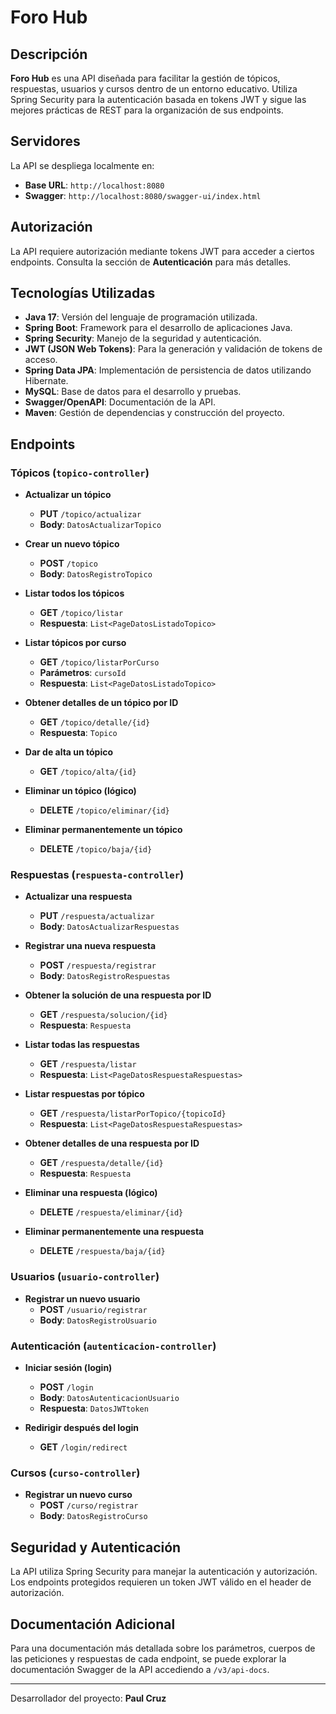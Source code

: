 # Foro Hub
## Descripción

**Foro Hub** es una API diseñada para facilitar la gestión de tópicos, respuestas, usuarios y cursos dentro de un entorno educativo. Utiliza Spring Security para la autenticación basada en tokens JWT y sigue las mejores prácticas de REST para la organización de sus endpoints.

## Servidores

La API se despliega localmente en:

- **Base URL**: `http://localhost:8080`
- **Swagger**: `http://localhost:8080/swagger-ui/index.html`

## Autorización

La API requiere autorización mediante tokens JWT para acceder a ciertos endpoints. Consulta la sección de **Autenticación** para más detalles.

## Tecnologías Utilizadas

- **Java 17**: Versión del lenguaje de programación utilizada.
- **Spring Boot**: Framework para el desarrollo de aplicaciones Java.
- **Spring Security**: Manejo de la seguridad y autenticación.
- **JWT (JSON Web Tokens)**: Para la generación y validación de tokens de acceso.
- **Spring Data JPA**: Implementación de persistencia de datos utilizando Hibernate.
- **MySQL**: Base de datos para el desarrollo y pruebas.
- **Swagger/OpenAPI**: Documentación de la API.
- **Maven**: Gestión de dependencias y construcción del proyecto.

## Endpoints

### Tópicos (`topico-controller`)

- **Actualizar un tópico**
    - **PUT** `/topico/actualizar`
    - **Body**: `DatosActualizarTopico`

- **Crear un nuevo tópico**
    - **POST** `/topico`
    - **Body**: `DatosRegistroTopico`

- **Listar todos los tópicos**
    - **GET** `/topico/listar`
    - **Respuesta**: `List<PageDatosListadoTopico>`

- **Listar tópicos por curso**
    - **GET** `/topico/listarPorCurso`
    - **Parámetros**: `cursoId`
    - **Respuesta**: `List<PageDatosListadoTopico>`

- **Obtener detalles de un tópico por ID**
    - **GET** `/topico/detalle/{id}`
    - **Respuesta**: `Topico`

- **Dar de alta un tópico**
    - **GET** `/topico/alta/{id}`

- **Eliminar un tópico (lógico)**
    - **DELETE** `/topico/eliminar/{id}`

- **Eliminar permanentemente un tópico**
    - **DELETE** `/topico/baja/{id}`

### Respuestas (`respuesta-controller`)

- **Actualizar una respuesta**
    - **PUT** `/respuesta/actualizar`
    - **Body**: `DatosActualizarRespuestas`

- **Registrar una nueva respuesta**
    - **POST** `/respuesta/registrar`
    - **Body**: `DatosRegistroRespuestas`

- **Obtener la solución de una respuesta por ID**
    - **GET** `/respuesta/solucion/{id}`
    - **Respuesta**: `Respuesta`

- **Listar todas las respuestas**
    - **GET** `/respuesta/listar`
    - **Respuesta**: `List<PageDatosRespuestaRespuestas>`

- **Listar respuestas por tópico**
    - **GET** `/respuesta/listarPorTopico/{topicoId}`
    - **Respuesta**: `List<PageDatosRespuestaRespuestas>`

- **Obtener detalles de una respuesta por ID**
    - **GET** `/respuesta/detalle/{id}`
    - **Respuesta**: `Respuesta`

- **Eliminar una respuesta (lógico)**
    - **DELETE** `/respuesta/eliminar/{id}`

- **Eliminar permanentemente una respuesta**
    - **DELETE** `/respuesta/baja/{id}`

### Usuarios (`usuario-controller`)

- **Registrar un nuevo usuario**
    - **POST** `/usuario/registrar`
    - **Body**: `DatosRegistroUsuario`

### Autenticación (`autenticacion-controller`)

- **Iniciar sesión (login)**
    - **POST** `/login`
    - **Body**: `DatosAutenticacionUsuario`
    - **Respuesta**: `DatosJWTtoken`

- **Redirigir después del login**
    - **GET** `/login/redirect`

### Cursos (`curso-controller`)

- **Registrar un nuevo curso**
    - **POST** `/curso/registrar`
    - **Body**: `DatosRegistroCurso`

## Seguridad y Autenticación

La API utiliza Spring Security para manejar la autenticación y autorización. Los endpoints protegidos requieren un token JWT válido en el header de autorización.

## Documentación Adicional

Para una documentación más detallada sobre los parámetros, cuerpos de las peticiones y respuestas de cada endpoint, se puede explorar la documentación Swagger de la API accediendo a `/v3/api-docs`.

---

Desarrollador del proyecto: **Paul Cruz**
